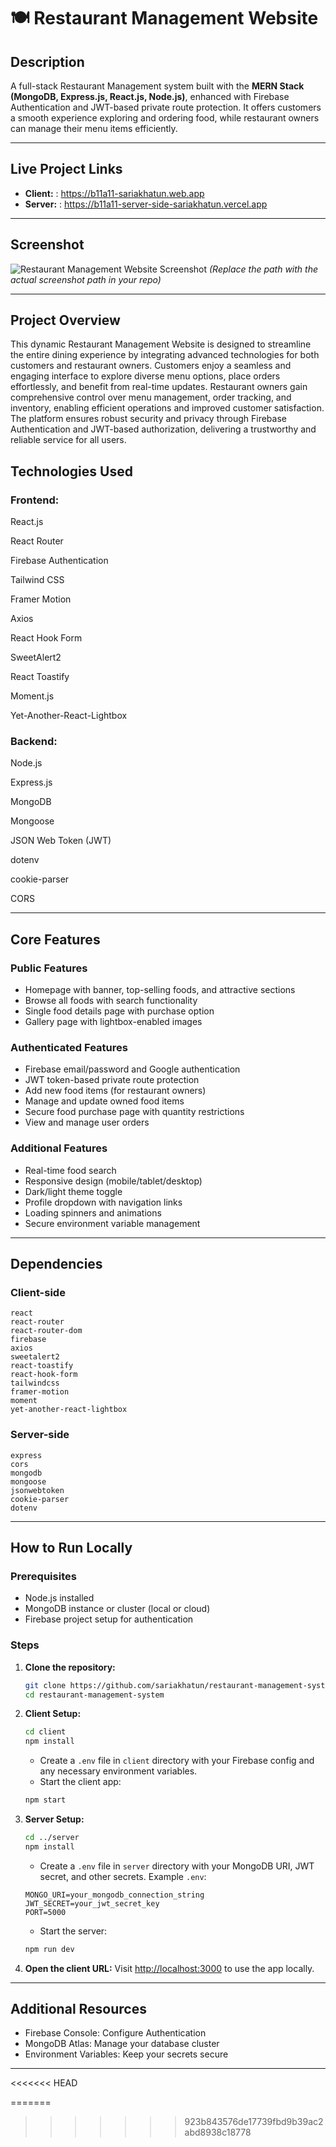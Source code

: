 
# 🍽️ Restaurant Management Website

## Description

A full-stack Restaurant Management system built with the **MERN Stack (MongoDB, Express.js, React.js, Node.js)**, enhanced with Firebase Authentication and JWT-based private route protection. It offers customers a smooth experience exploring and ordering food, while restaurant owners can manage their menu items efficiently.

---

## Live Project Links

* **Client:** : https://b11a11-sariakhatun.web.app
* **Server:** : https://b11a11-server-side-sariakhatun.vercel.app

---

## Screenshot

![Restaurant Management Website Screenshot](./path-to-screenshot.png)
*(Replace the path with the actual screenshot path in your repo)*

---

## Project Overview

This dynamic Restaurant Management Website is designed to streamline the entire dining experience by integrating advanced technologies for both customers and restaurant owners. Customers enjoy a seamless and engaging interface to explore diverse menu options, place orders effortlessly, and benefit from real-time updates. Restaurant owners gain comprehensive control over menu management, order tracking, and inventory, enabling efficient operations and improved customer satisfaction. The platform ensures robust security and privacy through Firebase Authentication and JWT-based authorization, delivering a trustworthy and reliable service for all users.



## Technologies Used

### Frontend:

React.js

React Router

Firebase Authentication

Tailwind CSS

Framer Motion

Axios

React Hook Form

SweetAlert2

React Toastify

Moment.js

Yet-Another-React-Lightbox

### Backend:

Node.js

Express.js

MongoDB

Mongoose

JSON Web Token (JWT)

dotenv

cookie-parser

CORS

---

## Core Features

### Public Features

* Homepage with banner, top-selling foods, and attractive sections
* Browse all foods with search functionality
* Single food details page with purchase option
* Gallery page with lightbox-enabled images

### Authenticated Features

* Firebase email/password and Google authentication
* JWT token-based private route protection
* Add new food items (for restaurant owners)
* Manage and update owned food items
* Secure food purchase page with quantity restrictions
* View and manage user orders

### Additional Features

* Real-time food search
* Responsive design (mobile/tablet/desktop)
* Dark/light theme toggle
* Profile dropdown with navigation links
* Loading spinners and animations
* Secure environment variable management

---

## Dependencies

### Client-side

```
react  
react-router  
react-router-dom  
firebase  
axios  
sweetalert2  
react-toastify  
react-hook-form  
tailwindcss  
framer-motion  
moment  
yet-another-react-lightbox  
```

### Server-side

```
express  
cors  
mongodb  
mongoose  
jsonwebtoken  
cookie-parser  
dotenv  
```

---

## How to Run Locally

### Prerequisites

* Node.js installed
* MongoDB instance or cluster (local or cloud)
* Firebase project setup for authentication

### Steps

1. **Clone the repository:**

   ```bash
   git clone https://github.com/sariakhatun/restaurant-management-system
   cd restaurant-management-system
   ```

2. **Client Setup:**

   ```bash
   cd client
   npm install
   ```

   * Create a `.env` file in `client` directory with your Firebase config and any necessary environment variables.
   * Start the client app:

   ```bash
   npm start
   ```

3. **Server Setup:**

   ```bash
   cd ../server
   npm install
   ```

   * Create a `.env` file in `server` directory with your MongoDB URI, JWT secret, and other secrets.
     Example `.env`:

   ```
   MONGO_URI=your_mongodb_connection_string
   JWT_SECRET=your_jwt_secret_key
   PORT=5000
   ```

   * Start the server:

   ```bash
   npm run dev
   ```


4. **Open the client URL:**
   Visit [http://localhost:3000](http://localhost:3000) to use the app locally.

---

## Additional Resources

* Firebase Console: Configure Authentication
* MongoDB Atlas: Manage your database cluster
* Environment Variables: Keep your secrets secure

---

<<<<<<< HEAD

=======
>>>>>>> 923b843576de17739fbd9b39ac2abd8938c18778
